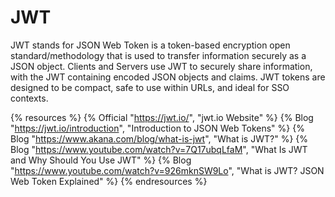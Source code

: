 # JWT

JWT stands for JSON Web Token is a token-based encryption open standard/methodology that is used to transfer information securely as a JSON object. Clients and Servers use JWT to securely share information, with the JWT containing encoded JSON objects and claims. JWT tokens are designed to be compact, safe to use within URLs, and ideal for SSO contexts.

{% resources %}
  {% Official "https://jwt.io/", "jwt.io Website" %}
  {% Blog "https://jwt.io/introduction", "Introduction to JSON Web Tokens" %}
  {% Blog "https://www.akana.com/blog/what-is-jwt", "What is JWT?" %}
  {% Blog "https://www.youtube.com/watch?v=7Q17ubqLfaM", "What Is JWT and Why Should You Use JWT" %}
  {% Blog "https://www.youtube.com/watch?v=926mknSW9Lo", "What is JWT? JSON Web Token Explained" %}
{% endresources %}
